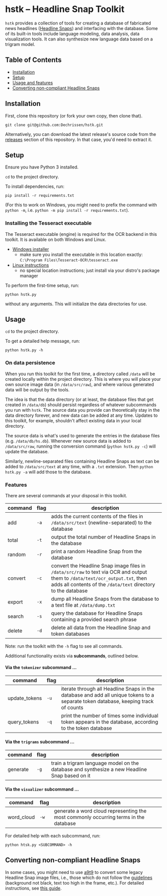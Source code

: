 # hstk – Headline Snap Toolkit

`hstk` provides a collection of tools for creating a database of fabricated news headlines ([Headline Snaps](./assets/WHAT.md)) and interfacing with the database. Some of its built-in tools include language modeling, data analysis, data visualization tools. It can also synthesize new language data based on a trigram model.

## Table of Contents

- [Installation](#installation)
- [Setup](#setup)
- [Usage and features](#usage)
- [Converting non-compliant Headline Snaps](#converting-non-compliant-headline-snaps)


## Installation

First, clone this repository (or fork your own copy, then clone that).

```
git clone git@github.com:Dechrissen/hstk.git
```

Alternatively, you can download the latest release's source code from the [releases](https://github.com/Dechrissen/hstk/releases) section of this repository. In that case, you'd need to extract it.

## Setup

Ensure you have Python 3 installed.

`cd` to the project directory.

To install dependencies, run:

```
pip install -r requirements.txt
```

(For this to work on Windows, you might need to prefix the command with `python -m`, i.e. `python -m pip install -r requirements.txt`).

### Installing the Tesseract executable

The Tesseract executable (engine) is required for the OCR backend in this toolkit. It is available on both Windows and Linux.

- [Windows installer](https://github.com/UB-Mannheim/tesseract/wiki)
    - make sure you install the executable in this location exactly: `C:\Program Files\Tesseract-OCR\tesseract.exe`
- [Linux instructions](https://tesseract-ocr.github.io/tessdoc/Installation.html)
    - no special location instructions; just install via your distro's package manager

To perform the first-time setup, run:
```
python hstk.py
```
without any arguments. This will initialize the data directories for use.


## Usage

`cd` to the project directory.

To get a detailed help message, run:

```
python hstk.py -h
```

### On data persistence

When you run this toolkit for the first time, a directory called `/data` will be created locally within the project directory. This is where you will place your own source image data (in `/data/src/raw`), and where various generated data will be output by the tools.

The idea is that the data directory (or at least, the database files that get created in `/data/db`) should persist regardless of whatever subcommands you run with `hstk`. The source data you provide can theoretically stay in the data directory forever, and new data can be added at any time. Updates to this toolkit, for example, shouldn't affect existing data in your local directory.

The source data is what's used to generate the entries in the database files (e.g. `/data/db/hs.db`). Whenever new source data is added to `/data/src/raw`, running the conversion command (`python hstk.py -c`) will update the database.

Similarly, newline-separated files containing Headline Snaps as text can be added to `/data/src/text` at any time, with a `.txt` extension. Then `python hstk.py -a` will add those to the database.

### Features

There are several commands at your disposal in this toolkit.

command | flag | description
--- | --- | ---
add | `-a` | adds the current contents of the files in `/data/src/text` (newline-separated) to the database
total | `-t` | output the total number of Headline Snaps in the database
random | `-r` | print a random Headline Snap from the database
convert | `-c` | convert the Headline Snap image files in `/data/src/raw` to text via OCR and output them to `/data/text/ocr_output.txt`, then adds all contents of the `/data/text` directory to the database
export | `-x` | dump all Headline Snaps from the database to a text file at `/data/dump.txt`
search | `-s` | query the database for Headline Snaps containing a provided search phrase
delete | `-d` | delete all data from the Headline Snap and token databases

Note: run the toolkit with the `-h` flag to see all commands.

Additional functionality exists via **subcommands**, outlined below.

#### Via the `tokenizer` subcommand ...
command | flag | description
--- | --- | ---
update_tokens | `-u` | iterate through all Headline Snaps in the database and add all unique tokens to a separate token database, keeping track of counts
query_tokens | `-q` | print the number of times some individual token appears in the database, according to the token database

#### Via the `trigrams` subcommand ...
command | flag | description
--- | --- | ---
generate | `-g` | train a trigram language model on the database and synthesize a new Headline Snap based on it

#### Via the `visualizer` subcommand ...
command | flag | description
--- | --- | ---
word_cloud | `-w` | generate a word cloud representing the most commonly occurring terms in the database

For detailed help with each subcommand, run:

```
python htsk.py <SUBCOMMAND> -h
```

## Converting non-compliant Headline Snaps

In some cases, you might need to use [a9t9](https://github.com/A9T9/Free-OCR-Software) to convert some legacy Headline Snap image files, i.e., those which do not follow the [guidelines](./assets/GUIDELINES.md) (background not black, text too high in the frame, etc.). For detailed instructions, see [this guide](./assets/LEGACY_CONVERSION.md).



